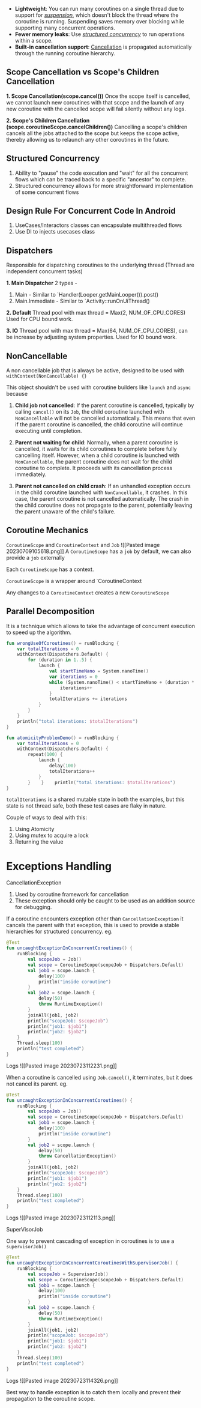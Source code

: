- **Lightweight**: You can run many coroutines on a single thread due to support for [_suspension_](https://kotlinlang.org/docs/reference/coroutines/basics.html), which doesn't block the thread where the coroutine is running. Suspending saves memory over blocking while supporting many concurrent operations.
- **Fewer memory leaks**: Use [_structured concurrency_](https://kotlinlang.org/docs/reference/coroutines/basics.html#structured-concurrency) to run operations within a scope.
- **Built-in cancellation support**: [Cancellation](https://kotlinlang.org/docs/reference/coroutines/cancellation-and-timeouts.html) is propagated automatically through the running coroutine hierarchy.

## Scope Cancellation vs Scope's Children Cancellation

**1. Scope Cancellation(scope.cancel())**
Once the scope itself is cancelled, we cannot launch new coroutines with that scope and the launch of any new coroutine with the cancelled scope will fail silently without any logs. 

**2. Scope's Children Cancellation (scope.coroutineScope.cancelChildren())**
Cancelling a scope's children cancels all the jobs attached to the scope but keeps the scope active, thereby allowing us to relaunch any other coroutines in the future.


## Structured Concurrency
1. Ability to "pause" the code execution and "wait" for all the concurrent flows which can be traced back to a specific "ancestor" to complete.
2. Structured concurrency  allows for more straightforward implementation of some concurrent flows

## Design Rule For Concurrent Code In Android
1. UseCases/Interactors classes can encapsulate multithreaded flows
2. Use DI to injects usecases class


## Dispatchers
Responsible for dispatching coroutines to the underlying thread
(Thread are independent concurrent tasks)

**1. Main Dispatcher**
2 types - 
1. Main - Similar to `Handler(Looper.getMainLooper()).post()
2. Main.Immediate - Similar to `Activity::runOnUiThread()

**2. Default**
Thread pool with max thread = Max(2, NUM_OF_CPU_CORES)
Used for CPU bound work.

**3. IO**
Thread pool with max thread = Max(64, NUM_OF_CPU_CORES), can be increase by adjusting system properties.
Used for IO bound work.


## NonCancellable
A non cancellable job that is always be active, designed to be used with `withContext(NonCancellable) {}`

This object shouldn't be used with coroutine builders like `launch` and `async` because

1. **Child job not cancelled**: If the parent coroutine is cancelled, typically by calling `cancel()` on its `Job`, the child coroutine launched with `NonCancellable` will not be cancelled automatically. This means that even if the parent coroutine is cancelled, the child coroutine will continue executing until completion.

2. **Parent not waiting for child**: Normally, when a parent coroutine is cancelled, it waits for its child coroutines to complete before fully cancelling itself. However, when a child coroutine is launched with `NonCancellable`, the parent coroutine does not wait for the child coroutine to complete. It proceeds with its cancellation process immediately.

4. **Parent not cancelled on child crash**: If an unhandled exception occurs in the child coroutine launched with `NonCancellable`, it crashes. In this case, the parent coroutine is not cancelled automatically. The crash in the child coroutine does not propagate to the parent, potentially leaving the parent unaware of the child's failure.


## Coroutine Mechanics

`CoroutineScope` and `CoroutineContext` and `Job`
![[Pasted image 20230709105618.png]]
A `CoroutineScope` has a `job` by default, we can also provide a `job` externally

Each `CoroutineScope` has a context.

`CoroutineScope` is a wrapper around `CoroutineContext

Any changes to a `CoroutineContext` creates a new  `CoroutineScope`


## Parallel Decomposition

It is a technique which allows to take the advantage of concurrent execution to speed up the algorithm.

``` kotlin
fun wrongUseOfCoroutines() = runBlocking {  
    var totalIterations = 0  
    withContext(Dispatchers.Default) {  
        for (duration in 1..5) {  
            launch {  
                val startTimeNano = System.nanoTime()  
                var iterations = 0  
                while (System.nanoTime() < startTimeNano + (duration * 10f.pow(9))) {  
                    iterations++  
                }  
                totalIterations += iterations  
            }  
        }  
    }  
    println("total iterations: $totalIterations")  
}
```

``` kotlin
fun atomicityProblemDemo() = runBlocking {  
    var totalIterations = 0  
    withContext(Dispatchers.Default) {  
        repeat(100) {  
            launch {  
                delay(100)  
                totalIterations++  
            }  
        }    }    println("total iterations: $totalIterations")  
}
```

`totalIterations` is a shared mutable state in both the examples, but this state is not thread safe, both these test cases are flaky in nature.

Couple of ways to deal with this:
1. Using Atomicity
2. Using mutex to acquire a lock
3. Returning the value


# Exceptions Handling

CancellationException 

1. Used by coroutine framework for cancellation
2. These exception should only be caught to be used as an addition source for debugging.


If a coroutine encounters exception other than `CancellationException` it cancels the parent with that exception, this is used to provide a stable hierarchies for structured concurrency. eg.
```kotlin
@Test  
fun uncaughtExceptionInConcurrentCoroutines() {  
    runBlocking {  
        val scopeJob = Job()  
        val scope = CoroutineScope(scopeJob + Dispatchers.Default)  
        val job1 = scope.launch {  
            delay(100)  
            println("inside coroutine")  
        }  
        val job2 = scope.launch {  
            delay(50)  
            throw RuntimeException()  
        }  
        joinAll(job1, job2)  
        println("scopeJob: $scopeJob")  
        println("job1: $job1")  
        println("job2: $job2")  
    }  
    Thread.sleep(100)  
    println("test completed")  
}
```

Logs
![[Pasted image 20230723112231.png]]


When a coroutine is cancelled using `Job.cancel()`, it terminates, but it does not cancel its parent. eg.
```kotlin
@Test  
fun uncaughtExceptionInConcurrentCoroutines() {  
    runBlocking {  
        val scopeJob = Job()  
        val scope = CoroutineScope(scopeJob + Dispatchers.Default)  
        val job1 = scope.launch {  
            delay(100)  
            println("inside coroutine")  
        }  
        val job2 = scope.launch {  
            delay(50)  
            throw CancellationException()  
        }  
        joinAll(job1, job2)  
        println("scopeJob: $scopeJob")  
        println("job1: $job1")  
        println("job2: $job2")  
    }  
    Thread.sleep(100)  
    println("test completed")  
}
```

Logs
![[Pasted image 20230723112113.png]]



SuperVisorJob

One way to prevent cascading of exception in coroutines is to use a `supervisorJob()`

```kotlin
@Test  
fun uncaughtExceptionInConcurrentCoroutinesWithSupervisorJob() {  
    runBlocking {  
        val scopeJob = SupervisorJob()  
        val scope = CoroutineScope(scopeJob + Dispatchers.Default)  
        val job1 = scope.launch {  
            delay(100)  
            println("inside coroutine")  
        }  
        val job2 = scope.launch {  
            delay(50)  
            throw RuntimeException()  
        }  
        joinAll(job1, job2)  
        println("scopeJob: $scopeJob")  
        println("job1: $job1")  
        println("job2: $job2")  
    }  
    Thread.sleep(100)  
    println("test completed")  
}
```

Logs
![[Pasted image 20230723114326.png]]


Best way to handle exception is to catch them locally and prevent their propagation to the coroutine scope.